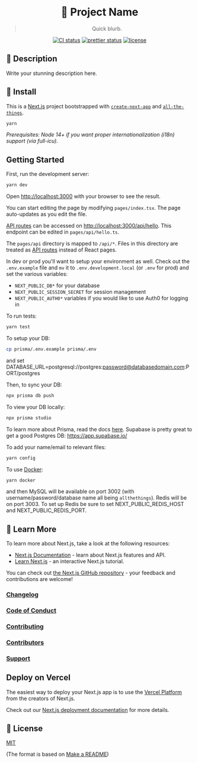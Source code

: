 <h1 align="center">
  🔮 Project Name
</h1>
<blockquote align="center">
  Quick blurb.
</blockquote>

<p align="center">
  <a href="https://travis-ci.com/mimecuvalo/all-the-things-example"><img src="https://img.shields.io/travis/mimecuvalo/all-the-things-example.svg" alt="CI status" /></a>
  <a href="https://github.com/prettier/prettier"><img src="https://img.shields.io/badge/code_style-prettier-ff69b4.svg" alt="prettier status" /></a>
  <a href="https://github.com/username/project/docs/license.md"><img src="https://img.shields.io/badge/license-MIT-brightgreen.svg" alt="license" /></a>
</p>

## 📯 Description

Write your stunning description here.

## 💾 Install

This is a [Next.js](https://nextjs.org/) project bootstrapped with [`create-next-app`](https://github.com/vercel/next.js/tree/canary/packages/create-next-app) and [`all-the-things`](https://github.com/mimecuvalo/all-the-things).

```sh
yarn
```

_Prerequisites: Node 14+ if you want proper internationalization (i18n) support (via full-icu)._

## Getting Started

First, run the development server:

```bash
yarn dev
```

Open [http://localhost:3000](http://localhost:3000) with your browser to see the result.

You can start editing the page by modifying `pages/index.tsx`. The page auto-updates as you edit the file.

[API routes](https://nextjs.org/docs/api-routes/introduction) can be accessed on [http://localhost:3000/api/hello](http://localhost:3000/api/hello). This endpoint can be edited in `pages/api/hello.ts`.

The `pages/api` directory is mapped to `/api/*`. Files in this directory are treated as [API routes](https://nextjs.org/docs/api-routes/introduction) instead of React pages.

In dev or prod you'll want to setup your environment as well. Check out the `.env.example` file and `mv` it to `.env.development.local` (or `.env` for prod) and set the various variables:

- `NEXT_PUBLIC_DB*` for your database
- `NEXT_PUBLIC_SESSION_SECRET` for session management
- `NEXT_PUBLIC_AUTH0*` variables if you would like to use Auth0 for logging in

To run tests:

```sh
yarn test
```

To setup your DB:

```sh
cp prisma/.env.example prisma/.env
```

and set DATABASE_URL=postgresql://postgres:password@databasedomain.com:PORT/postgres

Then, to sync your DB:

```sh
npx prisma db push
```

To view your DB locally:

```sh
npx prisma studio
```

To learn more about Prisma, read the docs [here](https://www.prisma.io/).
Supabase is pretty great to get a good Postgres DB: https://app.supabase.io/

To add your name/email to relevant files:

```sh
yarn config
```

To use [Docker](https://docs.docker.com/compose/install/):

```sh
yarn docker
```

and then MySQL will be available on port 3002 (with username/password/database name all being `allthethings`).
Redis will be on port 3003. To set up Redis be sure to set NEXT_PUBLIC_REDIS_HOST and NEXT_PUBLIC_REDIS_PORT.

## 📙 Learn More

To learn more about Next.js, take a look at the following resources:

- [Next.js Documentation](https://nextjs.org/docs) - learn about Next.js features and API.
- [Learn Next.js](https://nextjs.org/learn) - an interactive Next.js tutorial.

You can check out [the Next.js GitHub repository](https://github.com/vercel/next.js/) - your feedback and contributions are welcome!

### [Changelog](changelog.md)

### [Code of Conduct](code_of_conduct.md)

### [Contributing](contributing.md)

### [Contributors](contributors.md)

### [Support](support.md)

## Deploy on Vercel

The easiest way to deploy your Next.js app is to use the [Vercel Platform](https://vercel.com/new?utm_medium=default-template&filter=next.js&utm_source=create-next-app&utm_campaign=create-next-app-readme) from the creators of Next.js.

Check out our [Next.js deployment documentation](https://nextjs.org/docs/deployment) for more details.

## 📜 License

[MIT](license.md)

(The format is based on [Make a README](https://www.makeareadme.com/))

